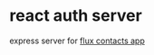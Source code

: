# react auth server

express server for [flux contacts app](https://github.com/caraclarke/contacts-flux)